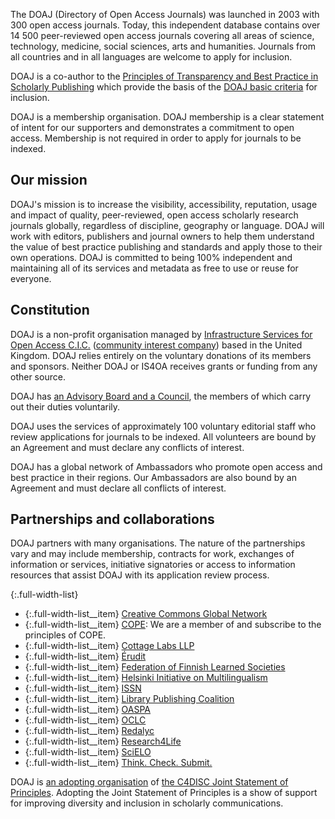 The DOAJ (Directory of Open Access Journals) was launched in 2003 with 300 open access journals. Today, this independent database contains over 14 500 peer-reviewed open access journals covering all areas of science, technology, medicine, social sciences, arts and humanities. Journals from all countries and in all languages are welcome to apply for inclusion.

DOAJ is a co-author to the [Principles of Transparency and Best Practice in Scholarly Publishing](/apply/transparency) which provide the basis of the [DOAJ basic criteria](/apply/guide) for inclusion.

DOAJ is a membership organisation. DOAJ membership is a clear statement of intent for our supporters and demonstrates a commitment to open access. Membership is not required in order to apply for journals to be indexed.

## Our mission

DOAJ's mission is to increase the visibility, accessibility, reputation, usage and impact of quality, peer-reviewed, open access scholarly research journals globally, regardless of discipline, geography or language. DOAJ will work with editors, publishers and journal owners to help them understand the value of best practice publishing and standards and apply those to their own operations. DOAJ is committed to being 100% independent and maintaining all of its services and metadata as free to use or reuse for everyone.

## Constitution

DOAJ is a non-profit organisation managed by [Infrastructure Services for Open Access C.I.C.](http://is4oa.org/) ([community interest company](https://en.wikipedia.org/wiki/Community_interest_company)) based in the United Kingdom. DOAJ relies entirely on the voluntary donations of its members and sponsors. Neither DOAJ or IS4OA receives grants or funding from any other source.

DOAJ has [an Advisory Board and a Council](/board-council/), the members of which carry out their duties voluntarily.

DOAJ uses the services of approximately 100 voluntary editorial staff who review applications for journals to be indexed. All volunteers are bound by an Agreement and must declare any conflicts of interest.

DOAJ has a global network of Ambassadors who promote open access and best practice in their regions. Our Ambassadors are also bound by an Agreement and must declare all conflicts of interest.

## Partnerships and collaborations

DOAJ partners with many organisations. The nature of the partnerships vary and may include membership, contracts for work, exchanges of information or services, initiative signatories or access to information resources that assist DOAJ with its application review process.

{:.full-width-list}
+ {:.full-width-list__item} [Creative Commons Global Network](https://network.creativecommons.org/)
+ {:.full-width-list__item} [COPE](https://publicationethics.org/): We are a member of and subscribe to the principles of COPE.
+ {:.full-width-list__item} [Cottage Labs LLP](https://cottagelabs.com/)
+ {:.full-width-list__item} [Érudit](https://www.erudit.org/en/)
+ {:.full-width-list__item} [Federation of Finnish Learned Societies](https://tsv.fi/en)
+ {:.full-width-list__item} [Helsinki Initiative on Multilingualism](https://www.helsinki-initiative.org/)
+ {:.full-width-list__item} [ISSN](https://www.issn.org/)
+ {:.full-width-list__item} [Library Publishing Coalition](https://librarypublishing.org/)
+ {:.full-width-list__item} [OASPA](https://oaspa.org/)
+ {:.full-width-list__item} [OCLC](https://www.oclc.org/en/home.html)
+ {:.full-width-list__item} [Redalyc](http://www.redalyc.org/home.oa)
+ {:.full-width-list__item} [Research4Life](https://www.research4life.org/)
+ {:.full-width-list__item} [SciELO](http://www.scielo.org/)
+ {:.full-width-list__item} [Think. Check. Submit.](https://thinkchecksubmit.org/)

DOAJ is [an adopting organisation](https://c4disc.org/about/adopting-organizations/) of [the C4DISC Joint Statement of Principles](https://c4disc.org/principles/). Adopting the Joint Statement of Principles is a show of support for improving diversity and inclusion in scholarly communications.
